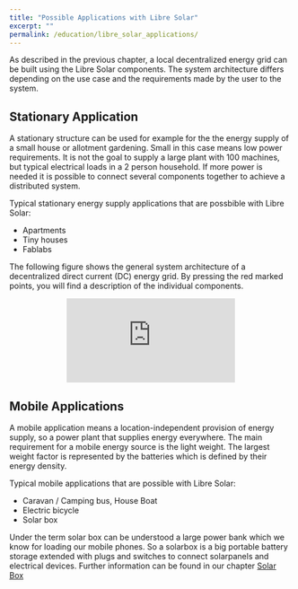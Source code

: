 ```yaml
---
title: "Possible Applications with Libre Solar"
excerpt: ""
permalink: /education/libre_solar_applications/
---
```


As described in the previous chapter, a local decentralized energy grid can be built using the Libre Solar components. The system architecture differs depending on the use case and the requirements made by the user to the system.

## Stationary Application

A stationary structure can be used for example for the the energy supply of a small house or allotment gardening. Small in this case means low power requirements. It is not the goal to supply a large plant with 100 machines, but typical electrical loads in a 2 person household. If more power is needed it is possible to connect several components together to achieve a distributed system.

Typical stationary energy supply applications that are possbible with Libre Solar:
- Apartments
- Tiny houses
- Fablabs

The following figure shows the general system architecture of a decentralized direct current (DC) energy grid. By pressing the red marked points, you will find a description of the individual components.

<center>
<iframe src="https://h5p.org/h5p/embed/192030" max-width="100%""; height="auto"; frameborder="0" allowfullscreen="allowfullscreen"></iframe>
<!-- <script src="https://h5p.org/sites/all/modules/h5p/library/js/h5p-resizer.js" charset="UTF-8"></script>
-->
</center>

## Mobile Applications

A mobile application means a location-independent provision of energy supply, so a power plant that supplies energy everywhere.
The main requirement for a mobile energy source is the light weight. The largest weight factor is represented by the batteries which is defined by their energy density.

Typical mobile applications that are possible with Libre Solar:
- Caravan / Camping bus, House Boat
- Electric bicycle
- Solar box

Under the term solar box can be understood a large power bank which we know for loading our mobile phones. So a solarbox is a big portable battery storage extended with plugs and switches to connect solarpanels and electrical devices.
Further information can be found in our chapter [Solar Box](/hardware/solarbox_intro/)
